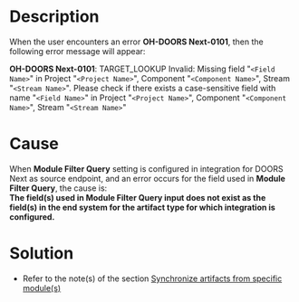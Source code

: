 # Description

When the user encounters an error **OH-DOORS Next-0101**, then the following error message will appear:

**OH-DOORS Next-0101**: TARGET_LOOKUP Invalid: Missing field "`<Field Name>`" in Project "`<Project Name>`", Component "`<Component Name>`", Stream "`<Stream Name>`". Please check if there exists a case-sensitive field with name "`<Field Name>`" in Project "`<Project Name>`", Component "`<Component Name>`", Stream "`<Stream Name>`"

# Cause

When **Module Filter Query** setting is configured in integration for DOORS Next as source endpoint, and an error occurs for the field used in **Module Filter Query**, the cause is:  
**The field(s) used in **Module Filter Query** input does not exist as the field(s) in the end system for the artifact type for which integration is configured.**

# Solution

* Refer to the note(s) of the section [Synchronize artifacts from specific module(s)](../../../../connectors/ibm-rational-doors-next-generation.md#synchronize-artifacts-from-specific-modules)
